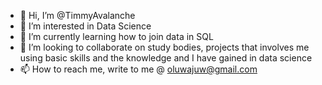 - 👋 Hi, I’m @TimmyAvalanche
- 👀 I’m interested in Data Science
- 🌱 I’m currently learning how to join data in SQL
- 💞️ I’m looking to collaborate on study bodies, projects that involves me using basic skills and the knowledge and I have gained in data science
- 📫 How to reach me, write to me @ oluwajuw@gmail.com

<!---
TimmyAvalanche/TimmyAvalanche is a ✨ special ✨ repository because its `README.md` (this file) appears on your GitHub profile.
You can click the Preview link to take a look at your changes.
--->
